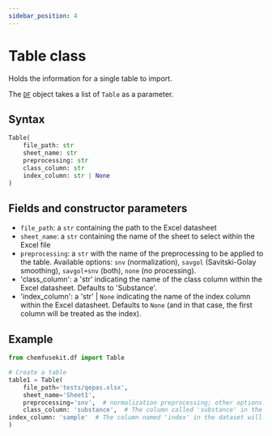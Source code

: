 ```yaml
---
sidebar_position: 4
---
```


# Table class

Holds the information for a single table to import.

The [`DF`](./df-class.md) object takes a list of `Table` as a parameter.

## Syntax

```python
Table(
    file_path: str
    sheet_name: str
    preprocessing: str
    class_column: str
    index_column: str | None
)
```

## Fields and constructor parameters

- `file_path`: a `str` containing the path to the Excel datasheet
- `sheet_name`: a `str` containing the name of the sheet to select within the Excel file
- `preprocessing`: a `str` with the name of the preprocessing to be applied to the table.
   Available options: `snv` (normalization), `savgol` (Savitski-Golay smoothing), `savgol+snv` (both), `none` (no processing).
- 'class_column': a 'str' indicating the name of the class column within the Excel datasheet. Defaults to 'Substance'.
- 'index_column': a 'str' | `None` indicating the name of the index column within the Excel datasheet. Defaults to `None` (and in that case, the first column will be treated as the index).

## Example

```python
from chemfusekit.df import Table

# Create a table
table1 = Table(
    file_path='tests/qepas.xlsx',
    sheet_name='Sheet1',
    preprocessing='snv',  # normalization preprocessing; other options: savgol, both or none
    class_column: 'substance',  # The column called 'substance' in the datase will be treated as the class column
index_column: 'sample'  # The column named 'index' in the dataset will be treated as the index column 
)
```